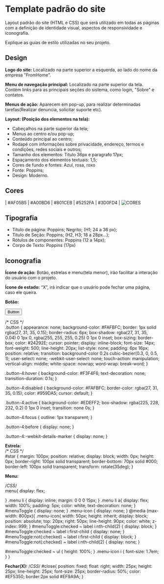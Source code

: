 # Template padrão do site

Layout padrão do site (HTML e CSS) que será utilizado em todas as páginas com a definição de identidade visual, aspectos de responsividade e iconografia.

Explique as guias de estilo utilizadas no seu projeto.

## Design

**Logo do site:** Localizado na parte superior a esquerda, ao lado do nome da empresa "FromHome".

**Menu de navegação principal:** Localizado na parte superior da tela. Contém links para as principais seções do sistema, como login, "Sobre" e contatos.

**Menus de ação:** Aparecem em pop-up, para realizar determinadas tarefas(Realizar denuncia, solicitar suporte etc).

**Layout: (Posição dos elementos na tela):**
* Cabeçalhos na parte superior da tela;
* Menus ao centro e/ou pop-up;
* Conteúdo principal ao centro;
* Rodapé com informações sobre privacidade, endereço, termos e condições, redes sociais e outros;
* Tamanho dos elementos: Titulo 36px e paragrafo 17px;
* Espaçamento dos elementos textuais: 1,5; 
* Cores de fundo e fontes: Azul, rosa, roxo
* Fonte: Poppins;
* Design: Moderno.




## Cores


| #AF05B5 | #A00BD6 | #801CEB | #5252FA | #3D0FD4 |
![CORES](https://github.com/ICEI-PUC-Minas-PCO-SI/pco-si-2023-2-p1-tiaw-t1-G1-FromHome/assets/139433754/1d063125-9f35-4590-bfff-91fd6eb6b248)


## Tipografia

* Título de página: Poppins; Negrito; (H1; 24 a 36 px);
* Título de Seção: Poppins; (H2, H3; 18 a 28px...);
* Rótulos de componentes: Poppins (12 a 14px);
* Corpo de Texto: Poppins (17px)




## Iconografia


**Ícone de ação:** Botão, estrelas e menu(tela menor), irão facilitar a interação do usuário com o projeto.<br>

**Ícone de estado:** “X”, irá indicar que o usuário pode fechar uma página, caso ele queira.



**Botão:**

<button class="button" role="button">Button</button><br>

/* CSS */<br>
.button {
  appearance: none;
  background-color: #FAFBFC;
  border: 1px solid rgba(27, 31, 35, 0.15);
  border-radius: 6px;
  box-shadow: rgba(27, 31, 35, 0.04) 0 1px 0, rgba(255, 255, 255, 0.25) 0 1px 0 inset;
  box-sizing: border-box;
  color: #24292E;
  cursor: pointer;
  display: inline-block;
  font-size: 14px;
  font-weight: 500;
  line-height: 20px;
  list-style: none;
  padding: 6px 16px;
  position: relative;
  transition: background-color 0.2s cubic-bezier(0.3, 0, 0.5, 1);
  user-select: none;
  -webkit-user-select: none;
  touch-action: manipulation;
  vertical-align: middle;
  white-space: nowrap;
  word-wrap: break-word;
}

.button-4:hover {
  background-color: #F3F4F6;
  text-decoration: none;
  transition-duration: 0.1s;
}

.button-4:disabled {
  background-color: #FAFBFC;
  border-color: rgba(27, 31, 35, 0.15);
  color: #959DA5;
  cursor: default;
}

.button-4:active {
  background-color: #EDEFF2;
  box-shadow: rgba(225, 228, 232, 0.2) 0 1px 0 inset;
  transition: none 0s;
}

.button-4:focus {
  outline: 1px transparent;
}

.button-4:before {
  display: none;
}

.button-4:-webkit-details-marker {
  display: none;
}

**Estrela:**<br>
<i class="bi bi-star"></i>
/* CSS */<br>
#star {
  margin: 100px;
  position: relative;
  display: block;
  width: 0px;
  height: 0px;
  border-right: 100px solid transparent;
  border-bottom: 70px solid #000;
  border-left: 100px solid transparent;
  transform: rotate(35deg);
}

**Menu:**<br>
<i class="bi bi-list"></i>

/*CSS*/<br>
menu{
    display: flex;

  }
  .menu li {
    display: inline;
    margin: 0 0 0 15px;
  }
  .menu li a{
    display: flex;
    width: 100%;
    padding: 5px;
    color: white;
    text-decoration: none;
  }
  #menuToggle {
    display: none;
  }
  .menu-icon {
    display: none;
  }
@media  (max-width: 800px){
.menu-icon{
    width: 50px;
      height: inherit;
      display: block;
      position: absolute;
      top: 20px;
      right: 50px;
      line-height: 90px;
      color: white;
      z-index: 999;
  }
  #menuToggle:checked ~ label i:nth-child(2) {
    display: block;
  }
  #menuToggle:checked ~ label i:first-child {
    display: none;
  }
  #menuToggle:not(:checked) ~ label i:first-child {
    display: block;
  }
  #menuToggle:not(:checked) ~ label i:nth-child(2) {
    display: none;
  }

  #menuToggle:checked ~ ul {
      height: 100%;
  }
  .menu-icon i {
      font-size: 1.7em;
  }
}

**Fechar(X):**
<i class="bi bi-x"></i>
/*CSS*/
#close{
  position: fixed;
  float: right;
  width: 25px;
  height: 25px;
  line-height: 25px;
  font-size: 25px;
  border-radius: 50%;
  color: #EF5350;
  border:2px solid #EF9A9A;
}







